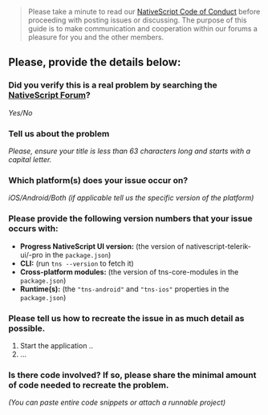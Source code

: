 <!--
PLEASE HELP US PROCESS GITHUB ISSUES FASTER BY PROVIDING THE FOLLOWING INFORMATION.

If the below information is not provided we may not be able to respond and/or assist you in time and your report maybe closed without investigation.
-->

> Please take a minute to read our [NativeScript Code of Conduct](https://github.com/NativeScript/codeofconduct) before proceeding with posting issues or discussing. The purpose of this guide is to make communication and cooperation within our forums a pleasure for you and the other members.

## Please, provide the details below:

### Did you verify this is a real problem by searching the [NativeScript Forum](https://discourse.nativescript.org/)?
_Yes/No_

### Tell us about the problem
_Please, ensure your title is less than 63 characters long and starts with a capital
letter._

### Which platform(s) does your issue occur on?
_iOS/Android/Both (if applicable tell us the specific version of the platform)_

### Please provide the following version numbers that your issue occurs with:
- **Progress NativeScript UI version:** (the version of nativescript-telerik-ui/-pro in the `package.json`)
- **CLI:** (run `tns --version` to fetch it)
- **Cross-platform modules:** (the version of tns-core-modules in the `package.json`)
- **Runtime(s):** (the `"tns-android"` and `"tns-ios"` properties in the `package.json`)

### Please tell us how to recreate the issue in as much detail as possible.
1. Start the application ..
2. ...

### Is there code involved? If so, please share the minimal amount of code needed to recreate the problem.
_(You can paste entire code snippets or attach a runnable project)_
